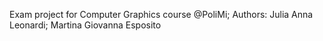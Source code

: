 Exam project for Computer Graphics course @PoliMi;
Authors: Julia Anna Leonardi; Martina Giovanna Esposito
